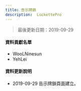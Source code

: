 ```yaml
---
title: 告示牌鎖
description:  LockettePro
---
```


> 最後更新日期：2019-09-29

#### 資料貢獻名單

- WooLNinesun
- YehLei

#### 資料更新說明

- 2019-09-29 告示牌鎖頁面建立。
